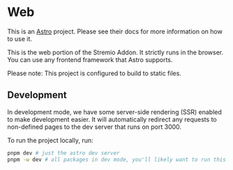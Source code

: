 # Web

This is an [Astro](https://astro.build/) project. Please see their docs for more information on how to use it.

This is the web portion of the Stremio Addon. It strictly runs in the browser. You can use any frontend framework that Astro supports.

Please note: This project is configured to build to static files.

## Development

In development mode, we have some server-side rendering (SSR) enabled to make development easier. It will automatically redirect
any requests to non-defined pages to the dev server that runs on port 3000.

To run the project locally, run:

```bash
pnpm dev # just the astro dev server
pnpm -w dev # all packages in dev mode, you'll likely want to run this
```
